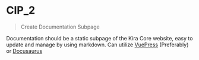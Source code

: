 # CIP_2
> Create Documentation Subpage

Documentation should be a static subpage of the Kira Core website, easy to update and manage by using markdown. Can utilize [VuePress](https://github.com/vuejs/vuepress) (Preferably) or [Docusaurus](https://v2.docusaurus.io/)